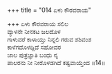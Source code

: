 +++
title = "014 ಏಳು ಕೌರವರಾಯ"

+++
ಏಳು ಕೌರವರಾಯ ಸಲಿಲ   
ವ್ಯಾಳನೇ ನೀನಕಟ ಜಲದೊಳ  
ಗಾಳುವರೆ ಕಾಳಾಯ್ತು ನಿನ್ನಲಿ ಗರುವ ಶಶಿವಂಶ  
ಕಾಳೆಗದೊಳದ್ದಿದೆ ಸಹೋದರ  
ಜಾಲ ಪುತ್ರಜ್ಞಾತಿ ಬಂಧು ನೃ  
ಪಾಲರನು ನೀ ನೀರೊಳಡಗಿದೆ ಕಷ್ಟವಾಯ್ತೆಂದ     ॥14॥